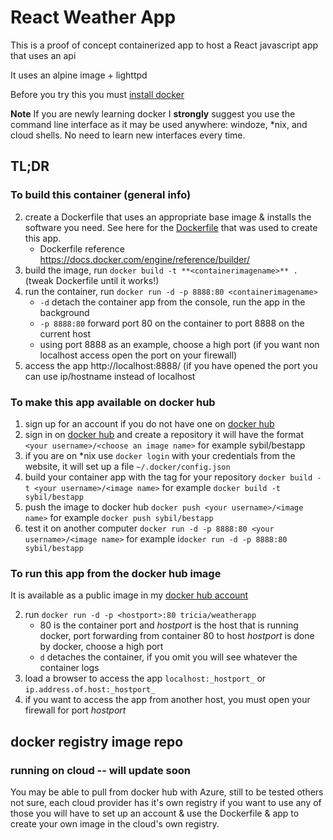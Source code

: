 #  React Weather App 
This is a proof of concept containerized app to host a React javascript app that uses an api

It uses an alpine image + lighttpd

Before you try this you must [install docker](https://docs.docker.com/install/)

**__Note__** If you are newly learning docker I __strongly__ suggest you use the command line interface as it may be used anywhere: windoze, *nix, and cloud shells.  No need to learn new interfaces every time.

## TL;DR
### To build this container  (general info)
2.  create a Dockerfile that uses an appropriate base image & installs the software you need.  See here for the [Dockerfile](Dockerfile) that was used to create this app.
    * Dockerfile reference https://docs.docker.com/engine/reference/builder/
3.  build the image, run `docker build -t **<containerimagename>** .` (tweak Dockerfile until it works!)
4.  run the container, run `docker run -d -p 8888:80 <containerimagename>` 
    * `-d` detach the container app from the console, run the app in the background
    * `-p 8888:80` forward port 80 on the container to port 8888 on the current host
    * using port 8888 as an example, choose a high port (if you want non localhost access open the port on your firewall)
4. access the app http://localhost:8888/  (if you have opened the port you can use ip/hostname instead of localhost
### To make this app available on docker hub
1. sign up for an account if you do not have one on [docker hub](https://hub.docker.com) 
2. sign in on [docker hub](https://hub.docker.com) 
 and create a repository it will have the format `<your username>/<choose an image name>` 
  for example sybil/bestapp
3. if you are on *nix use `docker login` with your credentials from the website, it will set up a file `~/.docker/config.json`
3. build your container app with the tag for your repository `docker build -t <your username>/<image name>` for example `docker build -t sybil/bestapp`
4. push the image to docker hub `docker push <your username>/<image name>` for example `docker push sybil/bestapp`
5. test it on another computer  `docker run -d -p 8888:80 <your username>/<image name>` for example i`docker run -d -p 8888:80 sybil/bestapp`

### To run this app from the docker hub image
It is available as a public image in my [docker hub account](https://hub.docker.com/repository/docker/tricia/weatherapp)

2. run `docker run -d -p <hostport>:80 tricia/weatherapp` 
    * 80 is the container port and _hostport_ is the host that is running docker, port forwarding from container 80 to host _hostport_ is done by docker, choose a high port 
    * `d` detaches the container, if you omit you will see  whatever the container logs
3. load a browser to access the app `localhost:_hostport_` or `ip.address.of.host:_hostport_`
4. if you want to access the app from another host, you must open your firewall for port _hostport_

## docker registry image repo

### running on cloud -- will update soon
You may be able to pull from docker hub with Azure, still to be tested others not sure, each cloud provider has it's own registry if you want to use any of those you will have to set up an account & use the Dockerfile & app to create your own image in the cloud's own registry. 
